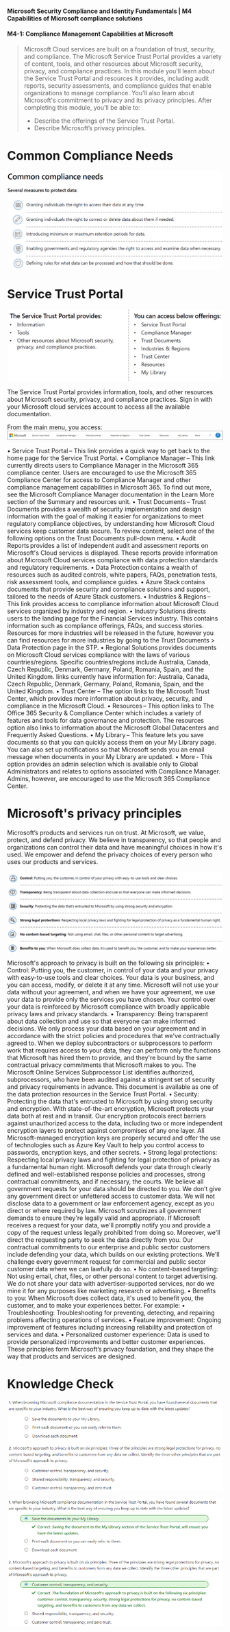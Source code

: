 #### Microsoft Security Compliance and Identity Fundamentals | M4 Capabilities of Microsoft compliance solutions 
#### M4-1: Compliance Management Capabilities at Microsoft 

> Microsoft Cloud services are built on a foundation of trust, security, and compliance. The Microsoft Service Trust Portal provides a variety of content, tools, and other resources about Microsoft security, privacy, and compliance practices. 
> In this module you'll learn about the Service Trust Portal and resources it provides, including audit reports, security assessments, and compliance guides that enable organizations to manage compliance. You'll also learn about Microsoft's commitment to privacy and its privacy principles.
> After completing this module, you'll be able to: 
> - Describe the offerings of the Service Trust Portal. 
> - Describe Microsoft’s privacy principles. 

# Common Compliance Needs 

![img](img/m04-01_01.png)

# Service Trust Portal 

![img](img/m04-01_02.png)

The Service Trust Portal provides information, tools, and other resources about Microsoft security, privacy, and compliance practices. Sign in with your Microsoft cloud services account to access all the available documentation. 

From the main menu, you access: 
![img](img/m04-01_03.png)

•	Service Trust Portal – This link provides a quick way to get back to the home page for the Service Trust Portal. 
•	Compliance Manager – This link currently directs users to Compliance Manager in the Microsoft 365 compliance center. Users are encouraged to use the Microsoft 365 Compliance Center for access to Compliance Manager and other compliance management capabilities in Microsoft 365. To find out more, see the Microsoft Compliance Manager documentation in the Learn More section of the Summary and resources unit. 
•	Trust Documents – Trust Documents provides a wealth of security implementation and design information with the goal of making it easier for organizations to meet regulatory compliance objectives, by understanding how Microsoft Cloud services keep customer data secure. To review content, select one of the following options on the Trust Documents pull-down menu. 
•	Audit Reports provides a list of independent audit and assessment reports on Microsoft's Cloud services is displayed. These reports provide information about Microsoft Cloud services compliance with data protection standards and regulatory requirements. 
•	Data Protection contains a wealth of resources such as audited controls, white papers, FAQs, penetration tests, risk assessment tools, and compliance guides. 
•	Azure Stack contains documents that provide security and compliance solutions and support, tailored to the needs of Azure Stack customers. 
•	Industries & Regions – This link provides access to compliance information about Microsoft Cloud services organized by industry and region. 
•	Industry Solutions directs users to the landing page for the Financial Services industry. This contains information such as compliance offerings, FAQs, and success stories. Resources for more industries will be released in the future, however you can find resources for more industries by going to the Trust Documents > Data Protection page in the STP. 
•	Regional Solutions provides documents on Microsoft Cloud services compliance with the laws of various countries/regions. Specific countries/regions include Australia, Canada, Czech Republic, Denmark, Germany, Poland, Romania, Spain, and the United Kingdom. links currently have information for: Australia, Canada, Czech Republic, Denmark, Germany, Poland, Romania, Spain, and the United Kingdom. 
•	Trust Center – The option links to the Microsoft Trust Center, which provides more information about privacy, security, and compliance in the Microsoft Cloud. 
•	Resources – This option links to The Office 365 Security & Compliance Center which includes a variety of features and tools for data governance and protection. The resources option also links to information about the Microsoft Global Datacenters and Frequently Asked Questions. 
•	My Library – This feature lets you save documents so that you can quickly access them on your My Library page. You can also set up notifications so that Microsoft sends you an email message when documents in your My Library are updated. 
•	More - This option provides an admin selection which is available only to Global Administrators and relates to options associated with Compliance Manager. Admins, however, are encouraged to use the Microsoft 365 Compliance Center. 

# Microsoft's privacy principles 

Microsoft’s products and services run on trust. At Microsoft, we value, protect, and defend privacy. We believe in transparency, so that people and organizations can control their data and have meaningful choices in how it's used. We empower and defend the privacy choices of every person who uses our products and services. 

![img](img/m04-01_04.png)

Microsoft's approach to privacy is built on the following six principles: 
•	Control: Putting you, the customer, in control of your data and your privacy with easy-to-use tools and clear choices. Your data is your business, and you can access, modify, or delete it at any time. Microsoft will not use your data without your agreement, and when we have your agreement, we use your data to provide only the services you have chosen. Your control over your data is reinforced by Microsoft compliance with broadly applicable privacy laws and privacy standards. 
•	Transparency: Being transparent about data collection and use so that everyone can make informed decisions. We only process your data based on your agreement and in accordance with the strict policies and procedures that we've contractually agreed to. When we deploy subcontractors or subprocessors to perform work that requires access to your data, they can perform only the functions that Microsoft has hired them to provide, and they're bound by the same contractual privacy commitments that Microsoft makes to you. The Microsoft Online Services Subprocessor List identifies authorized, subprocessors, who have been audited against a stringent set of security and privacy requirements in advance. This document is available as one of the data protection resources in the Service Trust Portal. 
•	Security: Protecting the data that's entrusted to Microsoft by using strong security and encryption. With state-of-the-art encryption, Microsoft protects your data both at rest and in transit. Our encryption protocols erect barriers against unauthorized access to the data, including two or more independent encryption layers to protect against compromises of any one layer. All Microsoft-managed encryption keys are properly secured and offer the use of technologies such as Azure Key Vault to help you control access to passwords, encryption keys, and other secrets. 
•	Strong legal protections: Respecting local privacy laws and fighting for legal protection of privacy as a fundamental human right. Microsoft defends your data through clearly defined and well-established response policies and processes, strong contractual commitments, and if necessary, the courts. We believe all government requests for your data should be directed to you. We don’t give any government direct or unfettered access to customer data. We will not disclose data to a government or law enforcement agency, except as you direct or where required by law. Microsoft scrutinizes all government demands to ensure they're legally valid and appropriate. If Microsoft receives a request for your data, we'll promptly notify you and provide a copy of the request unless legally prohibited from doing so. Moreover, we'll direct the requesting party to seek the data directly from you. Our contractual commitments to our enterprise and public sector customers include defending your data, which builds on our existing protections. We'll challenge every government request for commercial and public sector customer data where we can lawfully do so. 
•	No content-based targeting: Not using email, chat, files, or other personal content to target advertising. We do not share your data with advertiser-supported services, nor do we mine it for any purposes like marketing research or advertising. 
•	Benefits to you: When Microsoft does collect data, it's used to benefit you, the customer, and to make your experiences better. For example: 
•	Troubleshooting: Troubleshooting for preventing, detecting, and repairing problems affecting operations of services. 
•	Feature improvement: Ongoing improvement of features including increasing reliability and protection of services and data. 
•	Personalized customer experience: Data is used to provide personalized improvements and better customer experiences. 
These principles form Microsoft’s privacy foundation, and they shape the way that products and services are designed. 

# Knowledge Check

![img](img/m04-01_05.png)

![img](img/m04-01_06.png)
